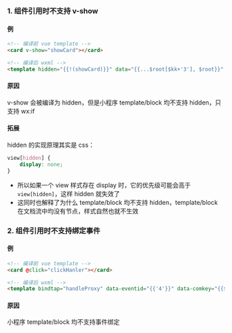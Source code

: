 ### 1. 组件引用时不支持 v-show

#### 例
```html
<!-- 编译前 vue template -->
<card v-show="showCard"></card>

<!-- 编译后 wxml -->
<template hidden="{{!(showCard)}}" data="{{...$root[$kk+'3'], $root}}" is="3b910776"></template>
```

#### 原因
v-show 会被编译为 hidden，但是小程序 template/block 均不支持 hidden，只支持 wx:if

#### 拓展
hidden 的实现原理其实是 css：
```css
view[hidden] {
    display: none;
}
```
- 所以如果一个 view 样式存在 display 时，它的优先级可能会高于 `view[hidden]`，这样 hidden 就失效了
- 这同时也解释了为什么 template/block 均不支持 hidden，template/block 在文档流中均没有节点，样式自然也就不生效

### 2. 组件引用时不支持绑定事件

#### 例
```html
<!-- 编译前 vue template -->
<card @click="clickHanler"></card>

<!-- 编译后 wxml -->
<template bindtap="handleProxy" data-eventid="{{'4'}}" data-comkey="{{$k}}" data="{{...$root[$kk+'3'], $root}}" is="3b910776"></template>
```

#### 原因
小程序 template/block 均不支持事件绑定